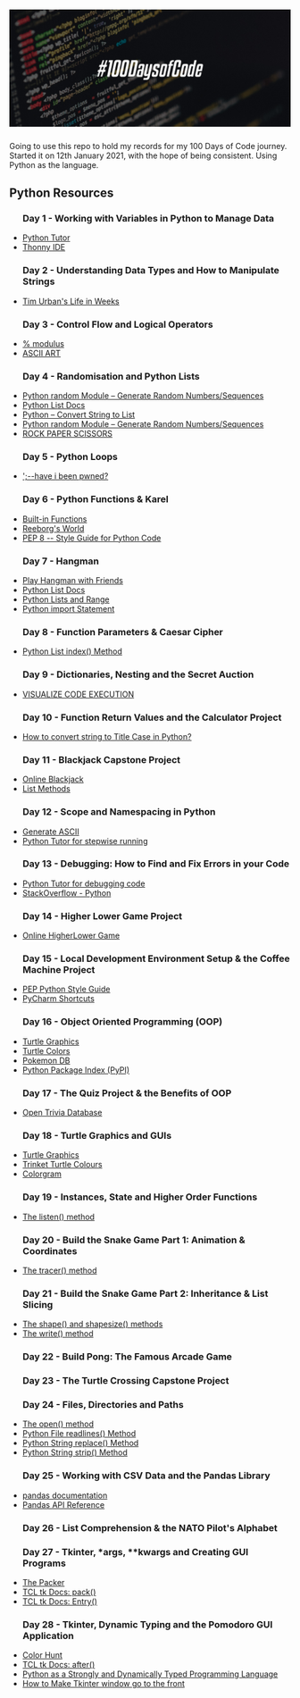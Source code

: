 # <img src="./res/100DaysOfCode.jpg">
Going to use this repo to hold my records for my 100 Days of Code journey.
Started it on 12th January 2021, with the hope of being consistent.
Using Python as the language.

<h2>Python Resources</h2>
<ul>
    <h3>Day 1 - Working with Variables in Python to Manage Data</h3>
    <li><a href="http://pythontutor.com/">Python Tutor</a></li>
    <li><a href="https://thonny.org/">Thonny IDE</a></li>
    <h3>Day 2 - Understanding Data Types and How to Manipulate Strings</h3>
    <li><a href="https://waitbutwhy.com/2014/05/life-weeks.html">Tim Urban's Life in Weeks</a></li>
    <h3>Day 3 - Control Flow and Logical Operators</h3>
    <li><a href="https://python-reference.readthedocs.io/en/latest/docs/operators/modulus.html">% modulus</a></li>
    <li><a href="https://ascii.co.uk/art">ASCII ART</a></li>
    <h3>Day 4 - Randomisation and Python Lists</h3>
    <li><a href="https://www.askpython.com/python-modules/python-random-module-generate-random-numbers-sequences">Python random Module – Generate Random Numbers/Sequences</a></li>
    <li><a href="https://docs.python.org/3/tutorial/datastructures.html">Python List Docs</a></li>
    <li><a href="https://www.askpython.com/python/string/python-convert-string-to-list">Python – Convert String to List</a></li>
    <li><a href="https://www.askpython.com/python-modules/python-random-module-generate-random-numbers-sequences">Python random Module – Generate Random Numbers/Sequences</a></li>
    <li><a href="https://www.wrpsa.com/">ROCK PAPER SCISSORS</a></li>
    <h3>Day 5 - Python Loops</h3>
    <li><a href="https://haveibeenpwned.com/">';--have i been pwned?</a></li>
    <h3>Day 6 - Python Functions & Karel</h3>
    <li><a href="https://docs.python.org/3/library/functions.html">Built-in Functions</a></li>
    <li><a href="https://reeborg.ca/reeborg.html?lang=en&mode=python&menu=worlds%2Fmenus%2Freeborg_intro_en.json&name=Alone&url=worlds%2Ftutorial_en%2Falone.json">Reeborg's World</a></li>
    <li><a href="https://www.python.org/dev/peps/pep-0008/">PEP 8 -- Style Guide for Python Code</a></li>
    <h3>Day 7 - Hangman</h3>
    <li><a href="https://hangmanwordgame.com/?fca=1&success=0#/">Play Hangman with Friends</a></li>
    <li><a href="https://developers.google.com/edu/python/lists#for-and-in">Python List Docs</a></li>
    <li><a href="https://developers.google.com/edu/python/lists#range">Python Lists and Range</a></li>
    <li><a href="https://www.askpython.com/python/python-import-statement">Python import Statement</a></li>
    <h3>Day 8 - Function Parameters & Caesar Cipher</h3>
    <li><a href="https://www.w3schools.com/python/ref_list_index.asp">Python List index() Method</a></li>
    <h3>Day 9 - Dictionaries, Nesting and the Secret Auction</h3>
    <li><a href="http://www.pythontutor.com/">VISUALIZE CODE EXECUTION</a></li>
    <h3>Day 10 - Function Return Values and the Calculator Project</h3>
    <li><a href="https://stackoverflow.com/questions/8347048/how-to-convert-string-to-title-case-in-python">How to convert string to Title Case in Python?</a></li>
    <h3>Day 11 - Blackjack Capstone Project</h3>
    <li><a href="https://games.washingtonpost.com/games/blackjack/">Online Blackjack</a></li>
    <li><a href="https://developers.google.com/edu/python/lists#list-methods">List Methods</a></li>
    <h3>Day 12 - Scope and Namespacing in Python</h3>
    <li><a href="http://patorjk.com/software/taag/#p=display&f=Graffiti&t=Type%20Something%20">Generate ASCII</a></li>
    <li><a href="http://www.pythontutor.com/visualize.html#mode=edit">Python Tutor for stepwise running</a></li>
    <h3>Day 13 - Debugging: How to Find and Fix Errors in your Code</h3>
    <li><a href="http://www.pythontutor.com/visualize.html#mode=edit">Python Tutor for debugging code</a></li>
    <li><a href="https://stackoverflow.com/questions/tagged/python">StackOverflow - Python</a></li>
    <h3>Day 14 - Higher Lower Game Project</h3>
    <li><a href="http://www.higherlowergame.com/">Online HigherLower Game</a></li>
    <h3>Day 15 - Local Development Environment Setup & the Coffee Machine Project</h3>
    <li><a href="https://www.python.org/dev/peps/pep-0008/">PEP Python Style Guide</a></li>
    <li><a href="https://www.jetbrains.com/help/pycharm/running-and-debugging-shortcuts.html?keymap=secondary_windows">PyCharm Shortcuts</a></li>
    <h3>Day 16 - Object Oriented Programming (OOP)</h3>
    <li><a href="https://docs.python.org/3/library/turtle.html">Turtle Graphics</a></li>
    <li><a href="https://cs111.wellesley.edu/labs/lab01/colors">Turtle Colors</a></li>
    <li><a href="https://pokemondb.net/pokedex/game/x-y">Pokemon DB</a></li>
    <li><a href="https://pypi.org/">Python Package Index (PyPI)</a></li>
    <h3>Day 17 - The Quiz Project & the Benefits of OOP</h3>
    <li><a href="https://opentdb.com/">Open Trivia Database</a></li>
    <h3>Day 18 - Turtle Graphics and GUIs</h3>
    <li><a href="https://docs.python.org/3/library/turtle.html">Turtle Graphics</a></li>
    <li><a href="https://trinket.io/docs/colors">Trinket Turtle Colours</a></li>
    <li><a href="https://pypi.org/project/colorgram.py/">Colorgram</a></li>
    <h3>Day 19 - Instances, State and Higher Order Functions</h3>
    <li><a href="https://docs.python.org/3/library/turtle.html#turtle.listen">The listen() method</a></li>
    <h3>Day 20 - Build the Snake Game Part 1: Animation & Coordinates</h3>
    <li><a href="https://docs.python.org/3.3/library/turtle.html?highlight=turtle#turtle.tracer">The tracer() method</a></li>
    <h3>Day 21 - Build the Snake Game Part 2: Inheritance & List Slicing</h3>
    <li><a href="https://docs.python.org/3/library/turtle.html#turtle.shape">The shape() and shapesize() methods</a></li>
    <li><a href="https://docs.python.org/3/library/turtle.html#turtle.write ">The write() method</a></li>
    <h3>Day 22 - Build Pong: The Famous Arcade Game</h3>
    <h3>Day 23 - The Turtle Crossing Capstone Project</h3>
    <h3>Day 24 - Files, Directories and Paths</h3>
    <li><a href="https://docs.python.org/3/tutorial/inputoutput.html#reading-and-writing-files">The open() method</a></li>
    <li><a href="https://www.w3schools.com/python/ref_file_readlines.asp">Python File readlines() Method</a></li>
    <li><a href="https://www.w3schools.com/python/ref_string_replace.asp">Python String replace() Method</a></li>
    <li><a href="https://www.w3schools.com/python/ref_string_strip.asp">Python String strip() Method</a></li>
    <h3>Day 25 - Working with CSV Data and the Pandas Library</h3>
    <li><a href="https://pandas.pydata.org/docs/">pandas documentation</a></li>
    <li><a href="https://pandas.pydata.org/docs/reference/index.html">Pandas API Reference</a></li>
    <h3>Day 26 - List Comprehension & the NATO Pilot's Alphabet</h3>
    <h3>Day 27 - Tkinter, *args, **kwargs and Creating GUI Programs</h3>
    <li><a href="https://docs.python.org/3/library/tkinter.html#the-packer">The Packer</a></li>
    <li><a href="http://tcl.tk/man/tcl8.6/TkCmd/pack.htm">TCL tk Docs: pack()</a></li>
    <li><a href="http://tcl.tk/man/tcl8.6/TkCmd/entry.htm">TCL tk Docs: Entry()</a></li>
    <h3>Day 28 - Tkinter, Dynamic Typing and the Pomodoro GUI Application</h3>
    <li><a href="https://colorhunt.co/">Color Hunt</a></li>
    <li><a href="http://tcl.tk/man/tcl8.6/TclCmd/after.htm">TCL tk Docs: after()</a></li>
    <li><a href="https://stackoverflow.com/questions/11328920/is-python-strongly-typed">Python as a Strongly and Dynamically Typed Programming Language</a></li>
    <li><a href="https://stackoverflow.com/questions/1892339/how-to-make-a-tkinter-window-jump-to-the-front">How to Make Tkinter window go to the front</a></li>
</ul>